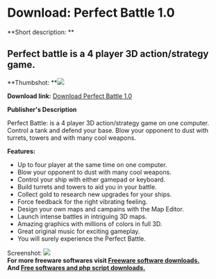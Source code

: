 # Download: Perfect Battle 1.0

**Short description: **

## Perfect battle is a 4 player 3D action/strategy game.

  
**Thumbshot: **![](http://www.freewarefiles.com/screenshot/perf_battle_md.jpg)   
  
**Download link:** [Download Perfect Battle 1.0](http://freesoftwares.boysofts.com/Perfect-Battle_program_62541.html)  
  

**Publisher's Description**  
  

Perfect Battle: is a 4 player 3D action/strategy game on one computer. Control
a tank and defend your base. Blow your opponent to dust with turrets, towers
and with many cool weapons.

**Features:**

  * Up to four player at the same time on one computer. 
  * Blow your opponent to dust with many cool weapons. 
  * Control your ship with either gamepad or keyboard. 
  * Build turrets and towers to aid you in your battle. 
  * Collect gold to research new upgrades for your ships. 
  * Force feedback for the right vibrating feeling. 
  * Design your own maps and campains with the Map Editor. 
  * Launch intense battles in intriguing 3D maps. 
  * Amazing graphics with millions of colors in full 3D. 
  * Great original music for exciting gameplay. 
  * You will surely experience the Perfect Battle. 

  
  
Screenshot: ![](http://www.freewarefiles.com/screenshot/perf_battle.jpg)  
**For more freeware softwares visit [Freeware software downloads.](http://freesoftwares.boysofts.com/)**   
**And [Free softwares and php script downloads.](http://www.boysofts.com/)**

